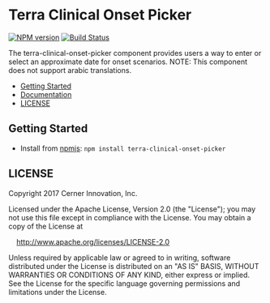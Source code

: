 # Terra Clinical Onset Picker


[![NPM version](https://badgen.net/npm/v/terra-clinical-onset-picker)](https://www.npmjs.org/package/terra-clinical-onset-picker)
[![Build Status](https://badgen.net/travis/cerner/terra-clinical)](https://travis-ci.org/cerner/terra-clinical)

The terra-clinical-onset-picker component provides users a way to enter or select an approximate date for onset scenarios.
NOTE: This component does not support arabic translations.

- [Getting Started](#getting-started)
- [Documentation](https://github.com/cerner/terra-clinical/tree/master/packages/terra-clinical-onset-picker/docs)
- [LICENSE](#license)

## Getting Started

- Install from [npmjs](https://www.npmjs.com): `npm install terra-clinical-onset-picker`

## LICENSE

Copyright 2017 Cerner Innovation, Inc.

Licensed under the Apache License, Version 2.0 (the "License"); you may not use this file except in compliance with the License. You may obtain a copy of the License at

&nbsp;&nbsp;&nbsp;&nbsp;http://www.apache.org/licenses/LICENSE-2.0

Unless required by applicable law or agreed to in writing, software distributed under the License is distributed on an "AS IS" BASIS, WITHOUT WARRANTIES OR CONDITIONS OF ANY KIND, either express or implied. See the License for the specific language governing permissions and limitations under the License.
